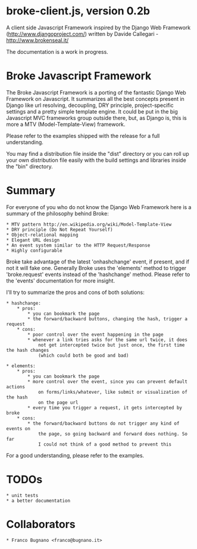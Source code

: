 broke-client.js, version 0.2b
=============================

A client side Javascript Framework inspired by the Django Web Framework (http://www.djangoproject.com/)
written by Davide Callegari - http://www.brokenseal.it/

The documentation is a work in progress.

Broke Javascript Framework
==========================

The Broke Javascript Framework is a porting of the fantastic Django Web Framework 
on Javascript. It summarizes all the best concepts present in Django like
url resolving, decoupling, DRY principle, project-specific settings and a pretty
simple template engine.
It could be put in the big Javascript MVC frameworks group outside there, but, as 
Django is, this is more a MTV (Model-Template-View) framework.

Please refer to the examples shipped with the release for a full understanding.

You may find a distribution file inside the "dist" directory or you can roll up your
own distribution file easily with the build settings and libraries inside the "bin" 
directory.

Summary
=======

For everyone of you who do not know the Django Web Framework here is a summary of the philosophy behind Broke:

	* MTV pattern http://en.wikipedia.org/wiki/Model-Template-View
	* DRY principle (Do Not Repeat Yourself)
	* Object-relational mapping
	* Elegant URL design
	* An event system similar to the HTTP Request/Response
	* Highly configurable

Broke take advantage of the latest 'onhashchange' event, if present, and if not it will fake one.
Generally Broke uses the 'elements' method to trigger 'broke.request' events instead 
of the 'hashchange' method. Please refer to the 'events' documentation for more insight.

I'll try to summarize the pros and cons of both solutions:

    * hashchange:
    	* pros:
    		* you can bookmark the page
    		* the forward/backward buttons, changing the hash, trigger a request
    	* cons:
    		* poor control over the event happening in the page
    		* whenever a link tries asks for the same url twice, it does
    			not get intercepted twice but just once, the first time the hash changes
    			(which could both be good and bad)

    * elements:
    	* pros:
    		* you can bookmark the page
    		* more control over the event, since you can prevent default actions
    			on forms/links/whatever, like submit or visualization of the hash
    			on the page url
    		* every time you trigger a request, it gets intercepted by broke
    	* cons:
    		* the forward/backward buttons do not trigger any kind of events on
    			the page, so going backward and forward does nothing. So far 
    			I could not think of a good method to prevent this

For a good understanding, please refer to the examples.

TODOs
=====

	* unit tests
	* a better documentation

Collaborators
=============
    * Franco Bugnano <franco@bugnano.it>
